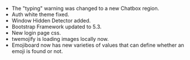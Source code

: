 - The "typing" warning was changed to a new Chatbox region.
- Auth white theme fixed.
- Window Hidden Detector added.
- Bootstrap Framework updated to 5.3.
- New login page css.
- twemojify is loading images locally now.
- Emojiboard now has new varieties of values that can define whether an emoji is found or not.
